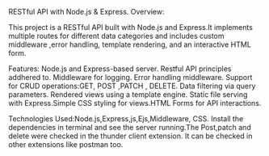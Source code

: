 RESTful API with Node.js & Express.
Overview:

This project is a RESTful API  built with Node.js and Express.It implements multiple routes for different data categories and includes custom middleware ,error handling, template rendering, and an interactive HTML form.


Features:
Node.js  and Express-based server.
Restful API principles addhered to.
Middleware for logging.
Error handling middleware.
Support for CRUD operations:GET, POST ,PATCH , DELETE.
Data filtering via query parameters.
Rendered views using a template engine.
Static file serving with Express.Simple CSS styling for views.HTML Forms for API interactions.

Technologies Used:Node.js,Express,js,Ejs,Middleware, CSS.
Install the dependencies in terminal and see the server running.The Post,patch and delete were checked in the thunder client extension. It can be checked in other extensions like postman too.